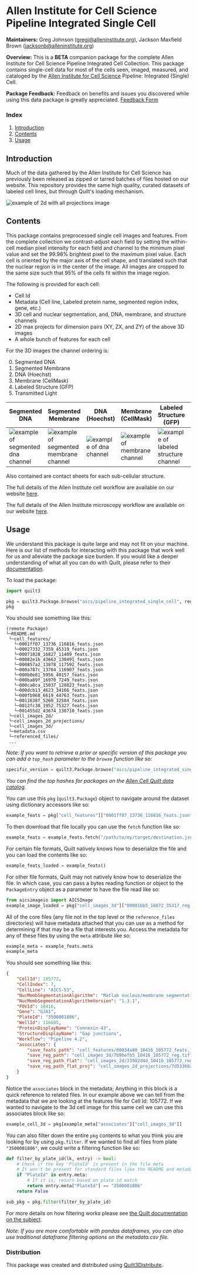 # Allen Institute for Cell Science Pipeline Integrated Single Cell
**Maintainers:** Greg Johnson (gregj@alleninstitute.org), Jackson Maxfield Brown (jacksonb@alleninstitute.org)

**Overview:** This is a **BETA** companion package for the complete Allen Institute for Cell Science Pipeline
Integrated Cell Collection. This package contains single-cell data for most of the cells seen, imaged, measured, and
cataloged by the [Allen Institute for Cell Science](https://www.allencell.org) Pipeline: Integrated (Single) Cell.

**Package Feedback:** Feedback on benefits and issues you discovered while using this data package is greatly
appreciated. [Feedback Form](https://forms.gle/GUBC3zU5kuA8wyS17)

### Index
1. [Introduction](#introduction)
2. [Contents](#contents)
3. [Usage](#usage)

## Introduction
Much of the data gathered by the Allen Institute for Cell Science has previously been released as zipped or tarred
batches of files hosted on our website. This repository provides the same high quality, curated datasets of labeled
cell lines, but through Quilt's loading mechanism.

![example of 2d with all projections image](imgs/image_2d_with_projections.png)

## Contents
This package contains preprocessed single cell images and features. From the complete collection we contrast-adjust
each field by setting the within-cell median pixel intensity for each field and channel to the minimum pixel value and
set the 99.98% brightest pixel to the maximum pixel value. Each cell is oriented by the major axis of the cell shape,
and translated such that the nuclear region is in the center of the image. All images are cropped to the same size such
that 95% of the cells fit within the image region.

The following is provided for each cell:
* Cell Id
* Metadata (Cell line, Labeled protein name, segmented region index, gene, etc.)
* 3D cell and nuclear segmentation, and, DNA, membrane, and structure channels
* 2D max projects for dimension pairs (XY, ZX, and ZY) of the above 3D images
* A whole bunch of features for each cell

For the 3D images the channel ordering is:

0. Segmented DNA
1. Segmented Membrane
2. DNA (Hoechst)
3. Membrane (CellMask)
4. Labeled Structure (GFP)
5. Transmitted Light

| Segmented DNA                                                                                                                                                          | Segmented Membrane                                                                                                                                                          | DNA (Hoechst)                                                                                                                                                | Membrane (CellMask)                                                                                                                                               | Labeled Structure (GFP)                                                                                                                                                    | Transmitted Light                                                                                                                                                              |
|------------------------------------------------------------------------------------------------------------------------------------------------------------------------|-----------------------------------------------------------------------------------------------------------------------------------------------------------------------------|--------------------------------------------------------------------------------------------------------------------------------------------------------------|-------------------------------------------------------------------------------------------------------------------------------------------------------------------|----------------------------------------------------------------------------------------------------------------------------------------------------------------------------|--------------------------------------------------------------------------------------------------------------------------------------------------------------------------------|
| ![example of segmented dna channel](imgs/image_3d_channel_0.png) | ![example of segmented membrane channel](imgs/image_3d_channel_1.png) | ![example of dna channel](imgs/image_3d_channel_2.png) | ![example of membrane channel](imgs/image_3d_channel_3.png) | ![example of labeled structure channel](imgs/image_3d_channel_4.png) | ![example of segmented transmitted channel](imgs/image_3d_channel_5.png) |

Also contained are contact sheets for each sub-cellular structure.

The full details of the Allen Institute cell workflow are available on our website [here](https://www.allencell.org/methods-for-cells-in-the-lab.html).

The full details of the Allen Institute microscopy workflow are available on our website [here](https://www.allencell.org/methods-for-microscopy.html).

## Usage
We understand this package is quite large and may not fit on your machine. Here is our list of methods for interacting
with this package that work well for us and alleviate the package size burden. If you would like a deeper understanding
of what all you can do with Quilt, please refer to their [documentation](https://docs.quiltdata.com).

To load the package:
```python
import quilt3

pkg = quilt3.Package.browse("aics/pipeline_integrated_single_cell", registry="s3://quilt-aics")
pkg
```

You should see something like this:
```
(remote Package)
└─README.md
 └─cell_features/
   └─0001ff07_13736_116816_feats.json
   └─00027332_7359_45319_feats.json
   └─00071828_16827_11409_feats.json
   └─00082e1b_43663_130491_feats.json
   └─000857a2_13878_117592_feats.json
   └─000a787c_13764_116907_feats.json
   └─000b0e81_5956_40157_feats.json
   └─000ba89f_16970_7249_feats.json
   └─000ca0ca_15037_128823_feats.json
   └─000dcb13_4623_34166_feats.json
   └─000fb968_6619_44763_feats.json
   └─0011638f_5260_32584_feats.json
   └─0012fc30_1952_75327_feats.json
   └─001455d2_43674_130710_feats.json
 └─cell_images_2d/
 └─cell_images_2d_projections/
 └─cell_images_3d/
 └─metadata.csv
 └─referenced_files/
 ...
```

*Note: If you want to retrieve a prior or specific version of this package you can add a `top_hash` parameter to the
`browse` function like so:*
```python
specific_version = quilt3.Package.browse("aics/pipeline_integrated_single_cell", "s3://quilt-aics", "7cf876498abb12db5004fbf7dbaece9fd1ca0b2e68738280f126c85f86a0b628")
```

*You can find the top hashes for packages on the [Allen Cell Quilt data catalog](https://allencell.quiltdata.com/b/quilt-aics/packages/aics/pipeline_integrated_single_cell).*

You can use this `pkg` (`quilt3.Package`) object to navigate around the dataset using dictionary accessors like so:
```python
example_feats = pkg["cell_features"]["0001ff07_13736_116816_feats.json"]
```

To then download that file locally you can use the `fetch` function like so:
```python
example_feats = example_feats.fetch("/path/to/my/target/destination.json")
```

For certain file formats, Quilt natively knows how to deserialize the file and you can load the contents like so:
```python
example_feats_loaded = example_feats()
```

For other file formats, Quilt may not natively know how to deserialize the file. In which case, you can pass a bytes
reading function or object to the `PackageEntry` object as a parameter to have the file read like so:
```python
from aicsimageio import AICSImage
example_image_loaded = pkg["cell_images_3d"]["00001bb5_16872_35317_reg.tiff"](AICSImage)
```

All of the core files (any file not in the top level or the `reference_files` directories) will have metadata attached
that you can use as a method for determining if that may be a file that interests you. Access the metadata for any of
these files by using the `meta` attribute like so:
```python
example_meta = example_feats.meta
example_meta
```

You should see something like this:
```json
{
    "CellId": 105772,
    "CellIndex": 7,
    "CellLine": "AICS-53",
    "NucMembSegmentationAlgorithm": "Matlab nucleus/membrane segmentation",
    "NucMembSegmentationAlgorithmVersion": "1.3.1",
    "FOVId": 10416,
    "Gene": "GJA1",
    "PlateId": "3500001806",
    "WellId": 116885,
    "ProteinDisplayName": "Connexin-43",
    "StructureDisplayName": "Gap junctions",
    "Workflow": "Pipeline 4.2",
    "associates": {
        "save_feats_path": "cell_features/00034a00_10416_105772_feats.json",
        "save_reg_path": "cell_images_3d/7b9befb5_10416_105772_reg.tiff",
        "save_reg_path_flat": "cell_images_2d/23982d4d_10416_105772_reg_flat.png",
        "save_reg_path_flat_proj": "cell_images_2d_projections/7d53366a_10416_105772_reg_flat_proj.png"
    }
}
```

Notice the `associates` block in the metadata; Anything in this block is a quick reference to related files. In our
example above we can tell from the metadata that we are looking at the features file for Cell Id: 105772.
If we wanted to navigate to the 3d cell image for this same cell we can use this associates block like so:
```python
example_cell_3d = pkg[example_meta["associates"]["cell_images_3d"]]
```

You can also filter down the entire `pkg` contents to what you think you are looking for by using `pkg.filter`. If we
wanted to find all files from plate `"3500001806"`, we could write a filtering function like so:
```python
def filter_by_plate_id(lk, entry) -> bool:
    # Check if the key 'PlateId' is present in the file meta
    # It won't be present for standard files like the README and metadata csv
    if "PlateId" in entry.meta:
        # If it is, return based on plate id match
        return entry.meta["PlateId"] == "3500001806"
    return False

sub_pkg = pkg.filter(filter_by_plate_id)
```

For more details on how filtering works please see [the Quilt documentation on the subject](https://docs.quiltdata.com/advanced-usage/filtering-a-package).

*Note: If you are more comfortable with pandas dataframes, you can also use traditional dataframe filtering options on
the metadata.csv file.*


### Distribution
This package was created and distributed using [Quilt3Distribute](https://github.com/AllenCellModeling/quilt3distribute).
